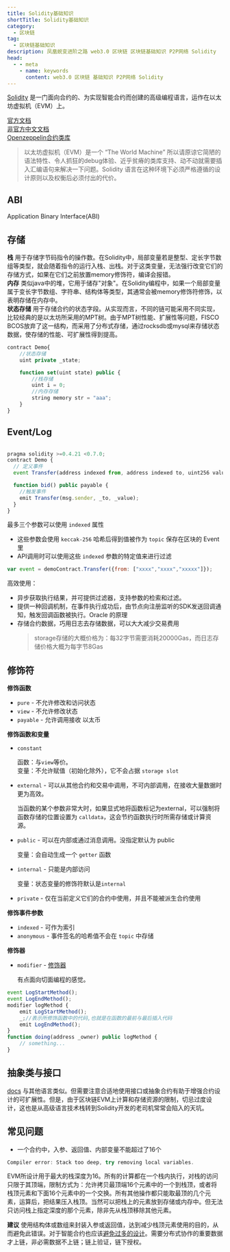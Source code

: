 ```yaml
---
title: Solidity基础知识
shortTitle: Solidity基础知识
category:
  - 区块链
tag:
  - 区块链基础知识
description: 凤凰蜕变进阶之路 web3.0 区块链 区块链基础知识 P2P网络 Solidity
head:
  - - meta
    - name: keywords
      content: web3.0 区块链 基础知识 P2P网络 Solidity
---
```


[Solidity](https://solidity.readthedocs.io/) 是一门面向合约的、为实现智能合约而创建的高级编程语言，运作在以太坊虚拟机（EVM）上。

[官方文档](https://solidity.readthedocs.io/)  
[非官方中文文档](https://learnblockchain.cn/docs/solidity/)  
[Openzeppelin合约类库](https://github.com/OpenZeppelin/openzeppelin-contracts)  

> 以太坊虚拟机（EVM）是一个 “The World Machine” 所以请原谅它简陋的语法特性、令人抓狂的debug体验、近乎贫瘠的类库支持、动不动就需要插入汇编语句来解决一下问题。Solidity 语言在这种环境下必须严格遵循的设计原则以及权衡后必须付出的代价。

## ABI

Application Binary Interface(ABI)

## 存储

**栈** 用于存储字节码指令的操作数。在Solidity中，局部变量若是整型、定长字节数组等类型，就会随着指令的运行入栈、出栈。对于这类变量，无法强行改变它们的存储方式，如果在它们之前放置memory修饰符，编译会报错。  
**内存** 类似java中的堆，它用于储存"对象"。在Solidity编程中，如果一个局部变量属于变长字节数组、字符串、结构体等类型，其通常会被memory修饰符修饰，以表明存储在内存中。  
**状态存储** 用于存储合约的状态字段。从实现而言，不同的链可能采用不同实现，比较经典的是以太坊所采用的MPT树。由于MPT树性能、扩展性等问题，FISCO BCOS放弃了这一结构，而采用了分布式存储，通过rocksdb或mysql来存储状态数据，使存储的性能、可扩展性得到提高。

```javascript
contract Demo{
    //状态存储
    uint private _state;

    function set(uint state) public {
        //栈存储
        uint i = 0;
        //内存存储
        string memory str = "aaa";
    }
}
```

## Event/Log

```javascript

pragma solidity >=0.4.21 <0.7.0;
contract Demo {
  // 定义事件
  event Transfer(address indexed from, address indexed to, uint256 value);

  function bid() public payable {
    //触发事件
    emit Transfer(msg.sender, _to, _value);
  }
}
```

最多三个参数可以使用 `indexed` 属性

* 这些参数会使用 `keccak-256` 哈希后得到值被作为 `topic` 保存在区块的 Event 里
* API调用时可以使用这些 `indexed` 参数的特定值来进行过滤

```javascript
var event = demoContract.Transfer({from: ["xxxx","xxxx","xxxxx"]});
```

高效使用：

* 异步获取执行结果，并可提供过滤器，支持参数的检索和过滤。
* 提供一种回调机制，在事件执行成功后，由节点向注册监听的SDK发送回调通知，触发回调函数被执行。Oracle 的原理
* 存储合约数据，巧用日志去存储数据，可以大大减少交易费用
  > storage存储的大概价格为：每32字节需要消耗20000Gas，而日志存储价格大概为每字节8Gas

## 修饰符

**修饰函数**

* `pure` - 不允许修改和访问状态
* `view` - 不允许修改状态
* `payable` - 允许调用接收 以太币

**修饰函数和变量**

* `constant`

  函数：与`view`等价。  
  变量：不允许赋值（初始化除外），它不会占据 `storage slot`

* `external` - 可以从其他合约和交易中调用，不可内部调用，在接收大量数据时更为高效。

  当函数的某个参数非常大时，如果显式地将函数标记为external，可以强制将函数存储的位置设置为 `calldata`，这会节约函数执行时所需存储或计算资源。

* `public` - 可以在内部或通过消息调用。没指定默认为 public

  变量：会自动生成一个 `getter` 函数

* `internal` - 只能是内部访问

  变量：状态变量的修饰符默认是`internal`

* `private` - 仅在当前定义它们的合约中使用，并且不能被派生合约使用

**修饰事件参数**

* `indexed` - 可作为索引
* `anonymous` - 事件签名的哈希值不会在 `topic` 中存储

**修饰器**

* `modifier` - [修饰器](https://solidity-cn.readthedocs.io/zh/develop/contracts.html#modifier)

  有点面向切面编程的感觉。

```javascript
event LogStartMethod();
event LogEndMethod();
modifier logMethod {
    emit LogStartMethod();
    _;//表示所修饰函数中的代码,也就是在函数的最前与最后插入代码
    emit LogEndMethod();
}
function doing(address _owner) public logMethod {
    // something...
}
```

## 抽象类与接口

[docs](https://solidity-cn.readthedocs.io/zh/develop/contracts.html#index-17) 与其他语言类似。但需要注意合适地使用接口或抽象合约有助于增强合约设计的可扩展性。但是，由于区块链EVM上计算和存储资源的限制，切忌过度设计，这也是从高级语言技术栈转到Solidity开发的老司机常常会陷入的天坑。

## 常见问题

* 一个合约中，入参、返回值、内部变量不能超过了16个

```javascript
Compiler error: Stack too deep, try removing local variables.
```

EVM所设计用于最大的栈深度为16。所有的计算都在一个栈内执行，对栈的访问只限于其顶端，限制方式为：允许拷贝最顶端16个元素中的一个到栈顶，或者将栈顶元素和下面16个元素中的一个交换。所有其他操作都只能取最顶的几个元素，运算后，把结果压入栈顶。当然可以把栈上的元素放到存储或内存中。但无法只访问栈上指定深度的那个元素，除非先从栈顶移除其他元素。

  **建议** 使用结构体或数组来封装入参或返回值，达到减少栈顶元素使用的目的，从而避免此错误。对于智能合约也应该[避免过多的设计](./Smart_contracts_design_pattern.md)。需要分布式协作的重要数据才上链，非必需数据不上链；链上验证，链下授权。
